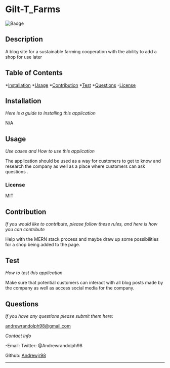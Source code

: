  # Gilt-T_Farms
  ![Badge](https://img.shields.io/badge/license-$(license)-blue.svg)
  ## Description

  A blog site for a sustainable farming cooperation with the ability to add a shop for use later

  ## Table of Contents
  *[Installation](#installation)
  *[Usage](#usage)
  *[Contribution](#contribution)
  *[Test](#test)
  *[Questions](#questions)
  -[License](#license)

  ## Installation
  _Here is a guide to Installing this application_

  N/A

  ## Usage

  _Use cases and How to use this application_

  The application should be used as a way for customers to get to know and research the company as well as a place where customers can ask questions .

  ### License
  MIT

  ## Contribution 
  _If you would like to contribute, please follow these rules, and here is how you can contribute_
  
  Help with the MERN stack process and maybe draw up some possibilities for a shop being added to the page.

  ## Test
  _How to test this application_

  Make sure that potential customers can interact with all blog posts made by the company as well as access social media for the company.

  ## Questions
  _If you have any questions please submit them here:_

  andrewrandolph98@gmail.com

  _Contact Info_

-Email: Twitter: @Andrewrandolph98

Github: [Andrewjr98](https://github.com/Andrewjr98)

---
